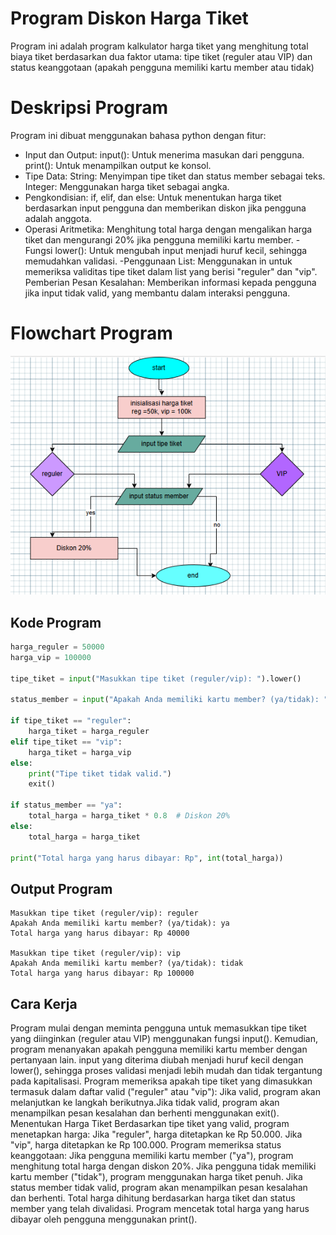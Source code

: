 # Program Diskon Harga Tiket
Program ini adalah program kalkulator harga tiket yang menghitung total biaya tiket berdasarkan 
dua faktor utama: tipe tiket (reguler atau VIP) dan status keanggotaan (apakah pengguna memiliki kartu member atau tidak)

# Deskripsi Program 
Program ini dibuat menggunakan bahasa python dengan fitur:

- Input dan Output:
input(): Untuk menerima masukan dari pengguna.
print(): Untuk menampilkan output ke konsol.
- Tipe Data:
String: Menyimpan tipe tiket dan status member sebagai teks.
Integer: Menggunakan harga tiket sebagai angka.
- Pengkondisian:
if, elif, dan else: Untuk menentukan harga tiket berdasarkan input pengguna dan memberikan
diskon jika pengguna adalah anggota.
- Operasi Aritmetika:
Menghitung total harga dengan mengalikan harga tiket dan mengurangi 20% jika pengguna memiliki kartu member.
-Fungsi lower():
Untuk mengubah input menjadi huruf kecil, sehingga memudahkan validasi.
-Penggunaan List:
Menggunakan in untuk memeriksa validitas tipe tiket dalam list yang berisi "reguler" dan "vip".
  Pemberian Pesan Kesalahan:
Memberikan informasi kepada pengguna jika input tidak valid, yang membantu dalam interaksi pengguna.

# Flowchart Program 
![Flowchart](https://github.com/vivitnh23/Lab2py/blob/main/flowchartdiskon.png?raw=true)

## Kode Program 
``` Python
harga_reguler = 50000
harga_vip = 100000

tipe_tiket = input("Masukkan tipe tiket (reguler/vip): ").lower()

status_member = input("Apakah Anda memiliki kartu member? (ya/tidak): ").lower()

if tipe_tiket == "reguler":
    harga_tiket = harga_reguler
elif tipe_tiket == "vip":
    harga_tiket = harga_vip
else:
    print("Tipe tiket tidak valid.")
    exit()

if status_member == "ya":
    total_harga = harga_tiket * 0.8  # Diskon 20%
else:
    total_harga = harga_tiket

print("Total harga yang harus dibayar: Rp", int(total_harga))
```
## Output Program
````
Masukkan tipe tiket (reguler/vip): reguler
Apakah Anda memiliki kartu member? (ya/tidak): ya
Total harga yang harus dibayar: Rp 40000

Masukkan tipe tiket (reguler/vip): vip
Apakah Anda memiliki kartu member? (ya/tidak): tidak
Total harga yang harus dibayar: Rp 100000
````
## Cara Kerja
Program mulai dengan meminta pengguna untuk memasukkan tipe tiket yang diinginkan (reguler atau VIP) menggunakan fungsi input().
Kemudian, program menanyakan apakah pengguna memiliki kartu member dengan pertanyaan lain. input yang diterima
diubah menjadi huruf kecil dengan lower(), sehingga proses validasi menjadi lebih mudah dan tidak tergantung pada kapitalisasi.
Program memeriksa apakah tipe tiket yang dimasukkan termasuk dalam daftar valid ("reguler" atau "vip"):
Jika valid, program akan melanjutkan ke langkah berikutnya.Jika tidak valid, program akan menampilkan pesan
kesalahan dan berhenti menggunakan exit(). Menentukan Harga Tiket
Berdasarkan tipe tiket yang valid, program menetapkan harga: Jika "reguler", harga ditetapkan ke Rp 50.000.
Jika "vip", harga ditetapkan ke Rp 100.000. Program memeriksa status keanggotaan:
Jika pengguna memiliki kartu member ("ya"), program menghitung total harga dengan diskon 20%.
Jika pengguna tidak memiliki kartu member ("tidak"), program menggunakan harga tiket penuh.
Jika status member tidak valid, program akan menampilkan pesan kesalahan dan berhenti.
Total harga dihitung berdasarkan harga tiket dan status member yang telah divalidasi. Program mencetak total harga yang harus dibayar oleh pengguna menggunakan print().
